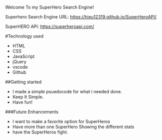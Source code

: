 Welcome To my SuperHero Search Engine!


Superhero Search Engine URL: https://hieu12319.github.io/SuperHeroAPI/


SuperHERO API: https://superheroapi.com/

#Technology used
- HTML
- CSS
- JavaScript
- jQuery
- vscode
- Github

##Getting started
- I made a simple psuedocode for what i needed done.
- Keep It Simple.
- Have fun!


###Future Enhancements
- I want to make a favorite option for SuperHeros
- Have more than one SuperHero Showing the different stats 
- have the SuperHeros fight.
